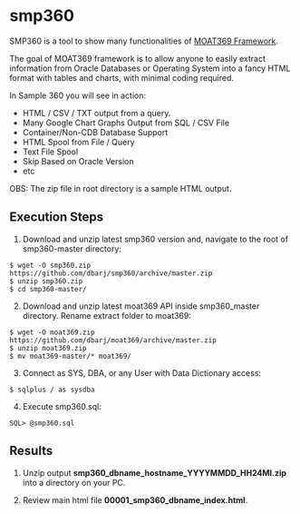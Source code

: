 # smp360

SMP360 is a tool to show many functionalities of [MOAT369 Framework](https://github.com/dbarj/moat369).

The goal of MOAT369 framework is to allow anyone to easily extract information from Oracle Databases or Operating System into a fancy HTML format with tables and charts, with minimal coding required.

In Sample 360 you will see in action:
- HTML / CSV / TXT output from a query.
- Many Google Chart Graphs Output from SQL / CSV File
- Container/Non-CDB Database Support
- HTML Spool from File / Query
- Text File Spool
- Skip Based on Oracle Version
- etc

OBS: The zip file in root directory is a sample HTML output.

## Execution Steps ##

1. Download and unzip latest smp360 version and, navigate to the root of smp360-master directory:

```
$ wget -O smp360.zip https://github.com/dbarj/smp360/archive/master.zip
$ unzip smp360.zip
$ cd smp360-master/
```

2. Download and unzip latest moat369 API inside smp360_master directory. Rename extract folder to moat369:

```
$ wget -O moat369.zip https://github.com/dbarj/moat369/archive/master.zip
$ unzip moat369.zip
$ mv moat369-master/* moat369/
```

3. Connect as SYS, DBA, or any User with Data Dictionary access:

```
$ sqlplus / as sysdba
```

4. Execute smp360.sql:

```
SQL> @smp360.sql
```

## Results ##

1. Unzip output **smp360_dbname_hostname_YYYYMMDD_HH24MI.zip** into a directory on your PC.

2. Review main html file **00001_smp360_dbname_index.html**.